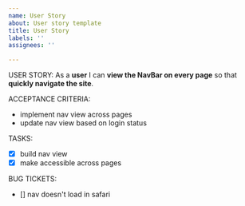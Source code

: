 ```yaml
---
name: User Story
about: User story template
title: User Story
labels: ''
assignees: ''

---
```


USER STORY:
As a **user** I can **view the NavBar on every page** so that **quickly navigate the site**.

ACCEPTANCE CRITERIA:
- implement nav view across pages
- update nav view based on login status

TASKS:
- [x] build nav view
- [x] make accessible across pages

BUG TICKETS:
- [] nav doesn't load in safari
